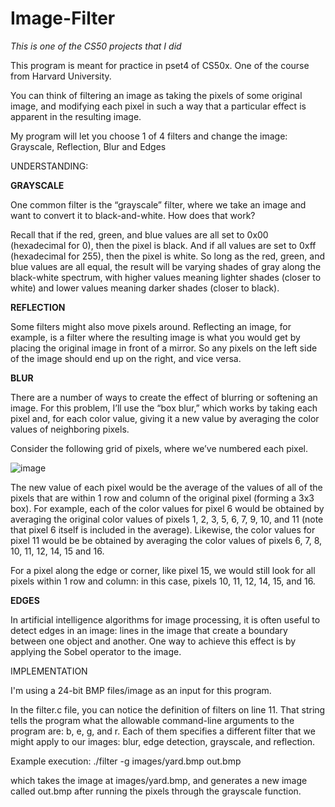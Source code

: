 # Image-Filter
*This is one of the CS50 projects that I did* 

This program is meant for practice in pset4 of CS50x. One of the course from Harvard University.

You can think of filtering an image as taking the pixels of some original image, and modifying each pixel in such a way that a particular effect is apparent in the resulting image.

My program will let you choose 1 of 4 filters and change the image: Grayscale, Reflection, Blur and Edges

UNDERSTANDING:

**GRAYSCALE**

One common filter is the “grayscale” filter, where we take an image and want to convert it to black-and-white. How does that work?

Recall that if the red, green, and blue values are all set to 0x00 (hexadecimal for 0), then the pixel is black. And if all values are set to 0xff (hexadecimal for 255), then the pixel is white. So long as the red, green, and blue values are all equal, the result will be varying shades of gray along the black-white spectrum, with higher values meaning lighter shades (closer to white) and lower values meaning darker shades (closer to black).

**REFLECTION**

Some filters might also move pixels around. Reflecting an image, for example, is a filter where the resulting image is what you would get by placing the original image in front of a mirror. So any pixels on the left side of the image should end up on the right, and vice versa.

**BLUR**

There are a number of ways to create the effect of blurring or softening an image. For this problem, I’ll use the “box blur,” which works by taking each pixel and, for each color value, giving it a new value by averaging the color values of neighboring pixels.

Consider the following grid of pixels, where we’ve numbered each pixel.

![image](https://user-images.githubusercontent.com/81196027/188294798-f05a758b-a880-4fd5-bdb4-6386755a7b8f.png)

The new value of each pixel would be the average of the values of all of the pixels that are within 1 row and column of the original pixel (forming a 3x3 box). For example, each of the color values for pixel 6 would be obtained by averaging the original color values of pixels 1, 2, 3, 5, 6, 7, 9, 10, and 11 (note that pixel 6 itself is included in the average). Likewise, the color values for pixel 11 would be be obtained by averaging the color values of pixels 6, 7, 8, 10, 11, 12, 14, 15 and 16.

For a pixel along the edge or corner, like pixel 15, we would still look for all pixels within 1 row and column: in this case, pixels 10, 11, 12, 14, 15, and 16.

**EDGES**

In artificial intelligence algorithms for image processing, it is often useful to detect edges in an image: lines in the image that create a boundary between one object and another. One way to achieve this effect is by applying the Sobel operator to the image.

IMPLEMENTATION

I'm using a 24-bit BMP files/image as an input for this program. 

In the filter.c file, you can notice the definition of filters on line 11. That string tells the program what the allowable command-line arguments to the program are: b, e, g, and r. Each of them specifies a different filter that we might apply to our images: blur, edge detection, grayscale, and reflection. 

Example execution: ./filter -g images/yard.bmp out.bmp

which takes the image at images/yard.bmp, and generates a new image called out.bmp after running the pixels through the grayscale function. 


